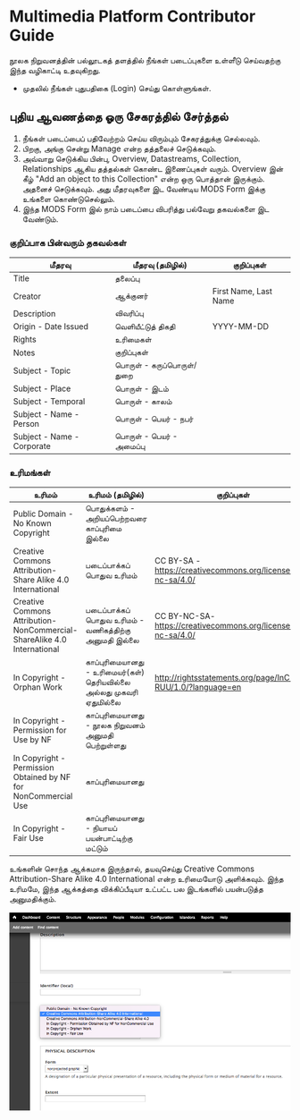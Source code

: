 # Multimedia Platform Contributor Guide

நூலக நிறுவனத்தின் பல்லூடகத் தளத்தில் நீங்கள் படைப்புகளை உள்ளீடு செய்வதற்கு இந்த வழிகாட்டி உதவுகிறது.

* முதலில் நீங்கள் புதுபதிகை (Login) செய்து கொள்ளுங்கள்.

## புதிய ஆவணத்தை ஓரு சேகரத்தில் சேர்த்தல்
1. நீங்கள் படைப்பைப் பதிவேற்றம் செய்ய விரும்பும் சேகரத்துக்கு செல்லவும்.
2. பிறகு, அங்கு சென்று Manage என்ற தத்தலைச் செடுக்கவும்.
3. அவ்வாறு செடுக்கிய பின்பு, Overview, Datastreams, Collection, Relationships ஆகிய தத்தல்கள் கொண்ட இணைப்புகள் வரும். Overview இன் கீழ் "Add an object to this Collection" என்ற ஒரு பொத்தான் இருக்கும். அதனைச் செடுக்கவும். அது மீதரவுகளை இட வேண்டிய MODS Form இக்கு உங்களை கொண்டுசெல்லும்.
4. இந்த MODS Form இல் நாம் படைப்பை விபரித்து பல்வேறு தகவல்களை இட வேண்டும்.

### குறிப்பாக பின்வரும் தகவல்கள் 

மீதரவு | மீதரவு (தமிழில்) | குறிப்புகள்
--- | --- | ---
Title | தலைப்பு | 
Creator | ஆக்குனர் | First Name, Last Name
Description | விவரிப்பு 
Origin - Date Issued | வெளியீட்டுத் திகதி | YYYY-MM-DD
Rights | உரிமைகள் 
Notes | குறிப்புகள் | 
Subject - Topic | பொருள் - கருப்பொருள்/துறை | 
Subject - Place | பொருள் - இடம் | 
Subject - Temporal | பொருள் - காலம் |
Subject - Name - Person | பொருள் - பெயர் - நபர் |
Subject - Name - Corporate | பொருள் - பெயர் - அமைப்பு |

### உரிமங்கள்
உரிமம் |  உரிமம் (தமிழில்) | குறிப்புகள்
--- | --- | ---
Public Domain - No Known Copyright | பொதுக்களம் - அறியப்பெற்றவரை காப்புரிமை இல்லை | 
Creative Commons Attribution-Share Alike 4.0 International | படைப்பாக்கப் பொதுவ உரிமம் | CC BY-SA - https://creativecommons.org/licenses/by-nc-sa/4.0/
Creative Commons Attribution-NonCommercial-ShareAlike 4.0 International | படைப்பாக்கப் பொதுவ உரிமம் - வணிகத்திற்கு அனுமதி இல்லை | CC BY-NC-SA- https://creativecommons.org/licenses/by-nc-sa/4.0/
In Copyright - Orphan Work | காப்புரிமையானது - உரிமையர்(கள்) தெரியவில்லை அல்லது முகவரி ஏதுமில்லை | http://rightsstatements.org/page/InC-RUU/1.0/?language=en
In Copyright - Permission for Use by NF | காப்புரிமையானது - நூலக நிறுவனம் அனுமதி பெற்றுள்ளது | 
In Copyright - Permission Obtained by NF for NonCommercial Use | காப்புரிமையானது | 
In Copyright - Fair Use | காப்புரிமையானது - நியாயப் பயன்பாட்டிற்கு மட்டும் | 

உங்களின் சொந்த ஆக்கமாக இருந்தால், தயவுசெய்து Creative Commons Attribution-Share Alike 4.0 International என்ற உரிமையோடு அளிக்கவும்.  இந்த உரிமமே, இந்த ஆக்கத்தை விக்கிப்பீடியா உட்பட்ட பல இடங்களில் பயன்படுத்த அனுமதிக்கும்.

![choosing a license](doc_resources/Choosing%20License.png)
